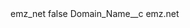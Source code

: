 <?xml version="1.0" encoding="UTF-8"?>
<CustomMetadata xmlns="http://soap.sforce.com/2006/04/metadata" xmlns:xsi="http://www.w3.org/2001/XMLSchema-instance" xmlns:xsd="http://www.w3.org/2001/XMLSchema">
    <label>emz_net</label>
    <protected>false</protected>
    <values>
        <field>Domain_Name__c</field>
        <value xsi:type="xsd:string">emz.net</value>
    </values>
</CustomMetadata>
